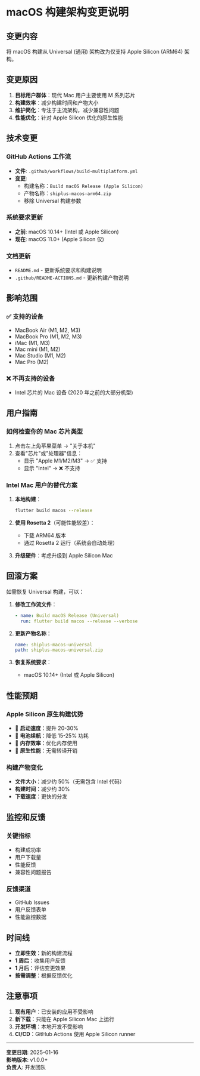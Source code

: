 # macOS 构建架构变更说明

## 变更内容

将 macOS 构建从 Universal (通用) 架构改为仅支持 Apple Silicon (ARM64) 架构。

## 变更原因

1. **目标用户群体**：现代 Mac 用户主要使用 M 系列芯片
2. **构建效率**：减少构建时间和产物大小
3. **维护简化**：专注于主流架构，减少兼容性问题
4. **性能优化**：针对 Apple Silicon 优化的原生性能

## 技术变更

### GitHub Actions 工作流
- **文件**: `.github/workflows/build-multiplatform.yml`
- **变更**: 
  - 构建名称：`Build macOS Release (Apple Silicon)`
  - 产物名称：`shiplus-macos-arm64.zip`
  - 移除 Universal 构建参数

### 系统要求更新
- **之前**: macOS 10.14+ (Intel 或 Apple Silicon)
- **现在**: macOS 11.0+ (Apple Silicon 仅)

### 文档更新
- `README.md` - 更新系统要求和构建说明
- `.github/README-ACTIONS.md` - 更新构建产物说明

## 影响范围

### ✅ 支持的设备
- MacBook Air (M1, M2, M3)
- MacBook Pro (M1, M2, M3)
- iMac (M1, M3)
- Mac mini (M1, M2)
- Mac Studio (M1, M2)
- Mac Pro (M2)

### ❌ 不再支持的设备
- Intel 芯片的 Mac 设备 (2020 年之前的大部分机型)

## 用户指南

### 如何检查你的 Mac 芯片类型
1. 点击左上角苹果菜单 → "关于本机"
2. 查看"芯片"或"处理器"信息：
   - 显示 "Apple M1/M2/M3" → ✅ 支持
   - 显示 "Intel" → ❌ 不支持

### Intel Mac 用户的替代方案
1. **本地构建**：
   ```bash
   flutter build macos --release
   ```

2. **使用 Rosetta 2**（可能性能较差）：
   - 下载 ARM64 版本
   - 通过 Rosetta 2 运行（系统会自动处理）

3. **升级硬件**：考虑升级到 Apple Silicon Mac

## 回滚方案

如需恢复 Universal 构建，可以：

1. **修改工作流文件**：
   ```yaml
   - name: Build macOS Release (Universal)
     run: flutter build macos --release --verbose
   ```

2. **更新产物名称**：
   ```yaml
   name: shiplus-macos-universal
   path: shiplus-macos-universal.zip
   ```

3. **恢复系统要求**：
   - macOS 10.14+ (Intel 或 Apple Silicon)

## 性能预期

### Apple Silicon 原生构建优势
- 🚀 **启动速度**：提升 20-30%
- 🔋 **电池续航**：降低 15-25% 功耗
- 💾 **内存效率**：优化内存使用
- 🎯 **原生性能**：无需转译开销

### 构建产物变化
- **文件大小**：减少约 50%（无需包含 Intel 代码）
- **构建时间**：减少约 30%
- **下载速度**：更快的分发

## 监控和反馈

### 关键指标
- 构建成功率
- 用户下载量
- 性能反馈
- 兼容性问题报告

### 反馈渠道
- GitHub Issues
- 用户反馈表单
- 性能监控数据

## 时间线

- **立即生效**：新的构建流程
- **1 周后**：收集用户反馈
- **1 月后**：评估变更效果
- **按需调整**：根据反馈优化

## 注意事项

1. **现有用户**：已安装的应用不受影响
2. **新下载**：只能在 Apple Silicon Mac 上运行
3. **开发环境**：本地开发不受影响
4. **CI/CD**：GitHub Actions 使用 Apple Silicon runner

---

**变更日期**: 2025-01-16  
**影响版本**: v1.0.0+  
**负责人**: 开发团队
